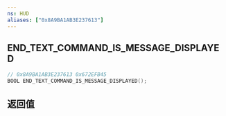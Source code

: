 ```yaml
---
ns: HUD
aliases: ["0x8A9BA1AB3E237613"]
---
```

## END_TEXT_COMMAND_IS_MESSAGE_DISPLAYED

```c
// 0x8A9BA1AB3E237613 0x672EFB45
BOOL END_TEXT_COMMAND_IS_MESSAGE_DISPLAYED();
```


## 返回值
